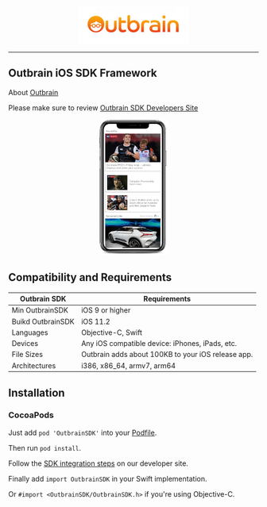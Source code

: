<p align="center">
  <img height="75" src="assets/outbrain-logo.jpg" />
</p>

---

## Outbrain iOS SDK Framework

About [Outbrain](https://www.outbrain.com/) 

Please make sure to review [Outbrain SDK Developers Site](https://developer.outbrain.com/outbrain-sdk-v3-documentation-download-links/) 

<p align="center">
  <img height="275" src="assets/iphonex-smartfeed-demo-mock.jpg" />
</p>

## Compatibility and Requirements

| **Outbrain SDK**  	| **Requirements**                                     	|
|--------------------	|------------------------------------------------------	|
| Min OutbrainSDK   	| iOS 9 or higher                                      	|
| Buikd OutbrainSDK   	| iOS 11.2 												|
| Languages          	| Objective-C, Swift                                   	|
| Devices            	| Any iOS compatible device: iPhones, iPads, etc.      	|
| File Sizes         	| Outbrain adds about 100KB to your iOS release app. 	|
| Architectures      	| i386, x86_64, armv7, arm64                                	|


## Installation

### CocoaPods

Just add `pod 'OutbrainSDK'` into your [Podfile](https://guides.cocoapods.org/syntax/podfile.html).

Then run `pod install`.

Follow the [SDK integration steps](https://developer.outbrain.com/ios-sdk-v3-developer-guide/) on our developer site.

Finally add `import OutbrainSDK` in your Swift implementation.

Or `#import <OutbrainSDK/OutbrainSDK.h>` if you're using Objective-C.<br>